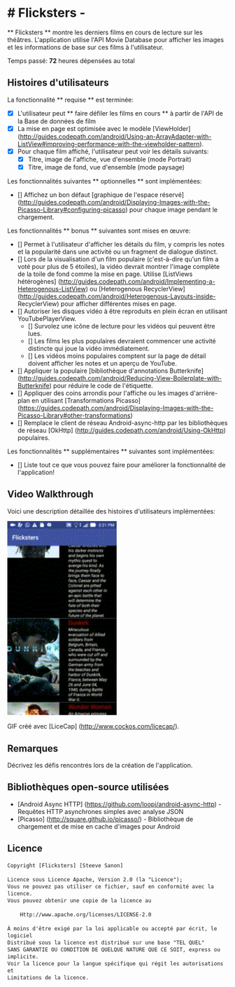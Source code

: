 
# # Flicksters - 

** Flicksters ** montre les derniers films en cours de lecture sur les théâtres. L'application utilise l'API Movie Database pour afficher les images et les informations de base sur ces films à l'utilisateur.

Temps passé: **72** heures dépensées au total

## Histoires d'utilisateurs

La fonctionnalité ** requise ** est terminée:

* [X] L'utilisateur peut ** faire défiler les films en cours ** à partir de l'API de la Base de données de film
* [X] La mise en page est optimisée avec le modèle [ViewHolder] (http://guides.codepath.com/android/Using-an-ArrayAdapter-with-ListView#improving-performance-with-the-viewholder-pattern).
* [X] Pour chaque film affiché, l'utilisateur peut voir les détails suivants:
  * [X] Titre, image de l'affiche, vue d'ensemble (mode Portrait)
  * [X] Titre, image de fond, vue d'ensemble (mode paysage)

Les fonctionnalités suivantes ** optionnelles ** sont implémentées:

* [] Affichez un bon défaut [graphique de l'espace réservé] (http://guides.codepath.com/android/Displaying-Images-with-the-Picasso-Library#configuring-picasso) pour chaque image pendant le chargement.

Les fonctionnalités ** bonus ** suivantes sont mises en œuvre:

* [] Permet à l'utilisateur d'afficher les détails du film, y compris les notes et la popularité dans une activité ou un fragment de dialogue distinct.
* [] Lors de la visualisation d'un film populaire (c'est-à-dire qu'un film a voté pour plus de 5 étoiles), la vidéo devrait montrer l'image complète de la toile de fond comme la mise en page. Utilise [ListViews hétérogènes] (http://guides.codepath.com/android/Implementing-a-Heterogenous-ListView) ou [Heterogenous RecyclerView] (http://guides.codepath.com/android/Heterogenous-Layouts-inside- RecyclerView) pour afficher différentes mises en page.
* [] Autoriser les disques vidéo à être reproduits en plein écran en utilisant YouTubePlayerView.
    * [] Survolez une icône de lecture pour les vidéos qui peuvent être lues.
    * [] Les films les plus populaires devraient commencer une activité distincte qui joue la vidéo immédiatement.
    * [] Les vidéos moins populaires comptent sur la page de détail doivent afficher les notes et un aperçu de YouTube.
* [] Appliquer la populaire [bibliothèque d'annotations Butterknife] (http://guides.codepath.com/android/Reducing-View-Boilerplate-with-Butterknife) pour réduire le code de l'étiquette.
* [] Appliquer des coins arrondis pour l'affiche ou les images d'arrière-plan en utilisant [Transformations Picasso] (https://guides.codepath.com/android/Displaying-Images-with-the-Picasso-Library#other-transformations)
* [] Remplace le client de réseau Android-async-http par les bibliothèques de réseau [OkHttp] (http://guides.codepath.com/android/Using-OkHttp) populaires.

Les fonctionnalités ** supplémentaires ** suivantes sont implémentées:

* [] Liste tout ce que vous pouvez faire pour améliorer la fonctionnalité de l'application!

## Video Walkthrough

Voici une description détaillée des histoires d'utilisateurs implémentées:

<Img src = 'https://github.com/steevy007/Flicksters/blob/master/Flicksters.gif' title = 'Flicksters' width = '250dp' alt = 'Video Walkthrough' />

GIF créé avec [LiceCap] (http://www.cockos.com/licecap/).

## Remarques

Décrivez les défis rencontrés lors de la création de l'application.

## Bibliothèques open-source utilisées

- [Android Async HTTP] (https://github.com/loopj/android-async-http) - Requêtes HTTP asynchrones simples avec analyse JSON
- [Picasso] (http://square.github.io/picasso/) - Bibliothèque de chargement et de mise en cache d'images pour Android

## Licence

    Copyright [Flicksters] [Steeve Sanon]

    Licence sous Licence Apache, Version 2.0 (la "Licence");
    Vous ne pouvez pas utiliser ce fichier, sauf en conformité avec la licence.
    Vous pouvez obtenir une copie de la licence au

        Http://www.apache.org/licenses/LICENSE-2.0

    À moins d'être exigé par la loi applicable ou accepté par écrit, le logiciel
    Distribué sous la licence est distribué sur une base "TEL QUEL"
    SANS GARANTIE OU CONDITION DE QUELQUE NATURE QUE CE SOIT, express ou implicite.
    Voir la licence pour la langue spécifique qui régit les autorisations et
    Limitations de la licence.
